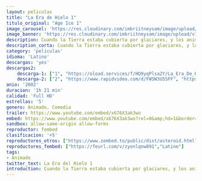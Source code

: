 ```yaml
---
layout: peliculas
title: "La Era de Hielo 1"
titulo_original: "Age Ice 1"
image_carousel: 'https://res.cloudinary.com/imbriitneysam/image/upload/v1543531720/era1-poster-min.jpg'
image_banner: 'https://res.cloudinary.com/imbriitneysam/image/upload/v1543531721/era1-banner-min.jpg'
description: Cuando la Tierra estaba cubierta por glaciares, y los animales corriendo para salvarse durante la Edad de Hielo, un torpe perezoso llamado Sid, un mamut lanudo llamado Manny un tigre dientes de sable llamado Diego, y unas bellotas amante de la ardilla con nombre Scrat se ven obligados a convertirse en héroes. Los cuatro regañadientes se unen cuando tienen que devolver un bebé humano a su padre ya que se enfrentan los elementos letales de la edad de hielo presentes
description_corta: Cuando la Tierra estaba cubierta por glaciares, y los animales corriendo para salvarse durante la Edad de Hielo, un torpe perezoso llamado Sid, un mamut lanudo llamado Manny un tigre dientes de sable llamado Diego, y unas bellotas amante de...
category: 'peliculas'
idioma: 'Latino'
descargas: 'yes'
descargas2:
    descarga-1: ["1", "https://oload.services/f/HQ9yqPlsa2Y/La_Era_De_Hielo_%282002%29.MP4.mp4", "https://www.google.com/s2/favicons?domain=openload.co","OpenLoad","https://res.cloudinary.com/imbriitneysam/image/upload/v1541473684/mexico.png", "Latino", "Full HD"]
    descarga-2: ["2", "https://www.rapidvideo.com/d/FWSW3U5SFF", "https://www.google.com/s2/favicons?domain=www.rapidvideo.com","RapidVideo","https://res.cloudinary.com/imbriitneysam/image/upload/v1541473684/mexico.png", "Latino", "Full HD"]
anio: '2002'
duracion: '1h 21 min'
calidad: 'Full HD'
estrellas: '5'
genero: Animado, Comedia
trailer: https://www.youtube.com/embed/x676X3ak3wo
embed: https://www.youtube.com/embed/x676X3ak3wo?rel=0&amp;hd=1&border=0&wmode=opaque&enablejsapi=1&modestbranding=1&controls=1&showinfo=1
sandbox: allow-same-origin allow-forms
reproductor: fembed
clasificacion: '+5'
reproductores_otros: ["https://www.zembed.to/public/dist/asteroid.html?id=bbef9c7e6864d4fcb964f1399c177601&title=Ice%20Age","Latino","https://gdriveplayer.me/embed2.php?link=Ckjg8O7rh29HYeZxI4FkMgbIp2ad0R7AI5UY5JVLJ%252FRWxFwmR7qCK4L%252BoyyVZwOXZpcp9hUwnyz6gwzRq%252BI5aGNHGtX4b9wONtxfqw4yvH5urZxJUoS0aqUMhiTO20XFyaT6XoUl7Z8FuEF1AZEnM0cVmI%252F9Y7B2tBT1Z9FsO6Xo1%252BDxSZEtu0%252F%252Fh38N%252BzQLU%253D","Latino","https://gdriveplayer.me/embed2.php?link=3%252BPDBoUcK9S4%252FdBu41wKaAOtGC%252FBkKmCyYAS8xtyPptGuwpoDclZqyBS1CpbXZjH9hJU88aDBQrQnj42iAUV1bRbXAjqRQ%252BIRDTtX7Qh2ItCQEd5%252FooT%252FcoY5B9BqanX6Zj219mbZMJYBnMtrITldUWvAP7QbB%252FfgwSFd6n3OqHyt8wBtGKw%252FYPayTCBFBo38LRKbAh3MyKEAmBQvKS6Kq","Latino","https://jawcloud.co/embed-ktek2n7tu2rv.html","Latino","https://mstream.space/iov98v2wpeyo","Latino"]
reproductores_fembed: ["https://feurl.com/v/zyonlqnw891","Latino"]
tags:
- Animado
twitter_text: La Era del Hielo 1
introduction: Cuando la Tierra estaba cubierta por glaciares, y los animales corriendo para salvarse durante la Edad de Hielo, un torpe perezoso llamado Sid, un mamut lanudo llamado Manny un tigre dientes de sable llamado Diego, y unas bellotas amante de
---
```












